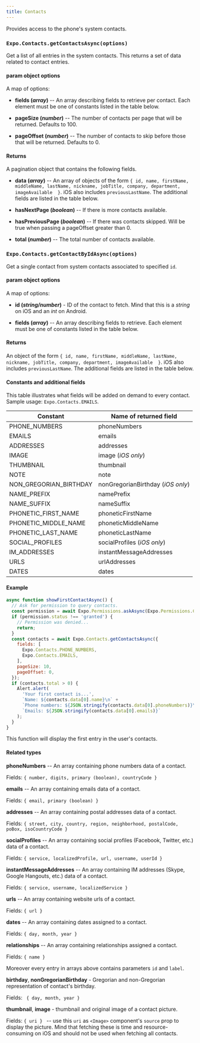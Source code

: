 ```yaml
---
title: Contacts
---
```


Provides access to the phone's system contacts.

### `Expo.Contacts.getContactsAsync(options)`

Get a list of all entries in the system contacts. This returns a set of data related to contact entries.

#### param object options

A map of options:

-   **fields (_array_)** -- An array describing fields to retrieve per contact. Each element must be one of constants listed in the table below.

-   **pageSize (_number_)** -- The number of contacts per page that will be returned. Defaults to 100.

-   **pageOffset (_number_)** -- The number of contacts to skip before those that will be returned. Defaults to 0.

#### Returns

A pagination object that contains the following fields.

-   **data (_array_)** -- An array of objects of the form `{ id, name, firstName, middleName, lastName, nickname, jobTitle, company, department, imageAvailable  }`. iOS also includes `previousLastName`. The additional fields are listed in the table below.

-   **hasNextPage (_boolean_)** -- If there is more contacts available.

-   **hasPreviousPage (_boolean_)** -- If there was contacts skipped. Will be true when passing a pageOffset greater than 0.

-   **total (_number_)** -- The total number of contacts available.

### `Expo.Contacts.getContactByIdAsync(options)`

Get a single contact from system contacts associated to specified `id`.

#### param object options

A map of options:

-   **id (_string/number_)** - ID of the contact to fetch. Mind that this is a _string_ on iOS and an _int_ on Android. 

-   **fields (_array_)** -- An array describing fields to retrieve. Each element must be one of constants listed in the table below.

#### Returns

An object of the form `{ id, name, firstName, middleName, lastName, nickname, jobTitle, company, department, imageAvailable  }`. iOS also includes `previousLastName`. The additional fields are listed in the table below.

#### Constants and additional fields

This table illustrates what fields will be added on demand to every contact. Sample usage: `Expo.Contacts.EMAILS`.

| Constant                     | Name of returned field            | 
| ---------------------------- | --------------------------------- |
| PHONE_NUMBERS                | phoneNumbers                      |
| EMAILS                       | emails                            |
| ADDRESSES                    | addresses                         |
| IMAGE                        | image (_iOS only_)                |
| THUMBNAIL                    | thumbnail                         |
| NOTE                         | note                              |
| NON_GREGORIAN_BIRTHDAY       | nonGregorianBirthday (_iOS only_) |
| NAME_PREFIX                  | namePrefix                        |
| NAME_SUFFIX                  | nameSuffix                        |
| PHONETIC_FIRST_NAME          | phoneticFirstName                 |
| PHONETIC_MIDDLE_NAME         | phoneticMiddleName                |
| PHONETIC_LAST_NAME           | phoneticLastName                  |
| SOCIAL_PROFILES              | socialProfiles (_iOS only_)       |
| IM_ADDRESSES                 | instantMessageAddresses           |
| URLS                         | urlAddresses                      |
| DATES                        | dates                             |

#### Example

```javascript
async function showFirstContactAsync() {
  // Ask for permission to query contacts.
  const permission = await Expo.Permissions.askAsync(Expo.Permissions.CONTACTS);
  if (permission.status !== 'granted') {
    // Permission was denied...
    return;
  }
  const contacts = await Expo.Contacts.getContactsAsync({
    fields: [
      Expo.Contacts.PHONE_NUMBERS,
      Expo.Contacts.EMAILS,
    ],
    pageSize: 10,
    pageOffset: 0,
  });
  if (contacts.total > 0) {
    Alert.alert(
      'Your first contact is...',
      `Name: ${contacts.data[0].name}\n` +
      `Phone numbers: ${JSON.stringify(contacts.data[0].phoneNumbers)}\n` +
      `Emails: ${JSON.stringify(contacts.data[0].emails)}`
    );
  }
}
```

This function will display the first entry in the user's contacts.

#### Related types

**phoneNumbers** -- An array containing phone numbers data of a contact.

Fields: `{ number, digits, primary (boolean), countryCode }`

**emails** -- An array containing emails data of a contact.

Fields: `{ email, primary (boolean) }`

**addresses** -- An array containing postal addresses data of a contact.

Fields: `{ street, city, country, region, neighborhood, postalCode, poBox, isoCountryCode }`

**socialProfiles** -- An array containing social profiles (Facebook, Twitter, etc.) data of a contact.

Fields: `{ service, localizedProfile, url, username, userId }`

**instantMessageAddresses** -- An array containing IM addresses (Skype, Google Hangouts, etc.) data of a contact.

Fields: `{ service, username, localizedService }`

**urls** -- An array containing website urls of a contact.

Fields: `{ url }`

**dates** -- An array containing dates assigned to a contact.

Fields: `{ day, month, year }`

**relationships** -- An array containing relationships assigned a contact.

Fields: `{ name }`

Moreover every entry in arrays above contains parameters `id` and `label`.

**birthday**, **nonGregorianBirthday** - Gregorian and non-Gregorian representation of contact's birthday.

Fields: ` { day, month, year }`

**thumbnail**, **image** - thumbnail and original image of a contact picture.

Fields: `{ uri } ` -- use this `uri` as `<Image>` component's `source` prop to display the picture. Mind that fetching these is time and resource-consuming on iOS and should not be used when fetching all contacts.

